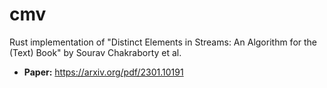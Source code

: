 # cmv

Rust implementation of "Distinct Elements in Streams: An Algorithm for the (Text) Book" by Sourav Chakraborty et al.

- **Paper:** https://arxiv.org/pdf/2301.10191
